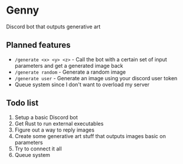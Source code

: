 # Genny

Discord bot that outputs generative art

## Planned features

- `/generate <x> <y> <z>` - Call the bot with a certain set of input parameters and get a generated image back
- `/generate random` - Generate a random image
- `/generate user` - Generate an image using your discord user token
- Queue system since I don't want to overload my server

## Todo list

1. Setup a basic Discord bot
2. Get Rust to run external executables
3. Figure out a way to reply images
4. Create some generative art stuff that outputs images basic on parameters
5. Try to connect it all
6. Queue system

